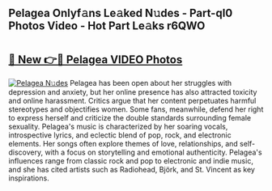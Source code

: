 ## Pelagea Onlyf𝚊ns Le𝚊ked N𝚞des - Part-qI0 Photos Video - Hot Part Le𝚊ks r6QWO

# <h2><a href="http://ab42865.deff.icu/?id=Pelagea">🔗 New 👉🔴 Pelagea VIDEO Photos</a></h2>

[![Pelagea N𝚞des](https://i.imgur.com/rIISA9y.gif)](http://ab42865.deff.icu/?id=Pelagea)
Pelagea has been open about her struggles with depression and anxiety, but her online presence has also attracted toxicity and online harassment. Critics argue that her content perpetuates harmful stereotypes and objectifies women. Some fans, meanwhile, defend her right to express herself and criticize the double standards surrounding female sexuality. Pelagea's music is characterized by her soaring vocals, introspective lyrics, and eclectic blend of pop, rock, and electronic elements. Her songs often explore themes of love, relationships, and self-discovery, with a focus on storytelling and emotional authenticity. Pelagea's influences range from classic rock and pop to electronic and indie music, and she has cited artists such as Radiohead, Björk, and St. Vincent as key inspirations.
